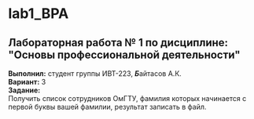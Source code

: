 # lab1_BPA
## Лабораторная работа № 1 по дисциплине: "Основы профессиональной деятельности"
**Выполнил:** студент группы ИВТ-223, ***Б***айтасов А.К.  
**Вариант:** 3    
**Задание:**  
Получить список сотрудников ОмГТУ, фамилия которых начинается с первой буквы вашей фамилии, результат записать в файл.

